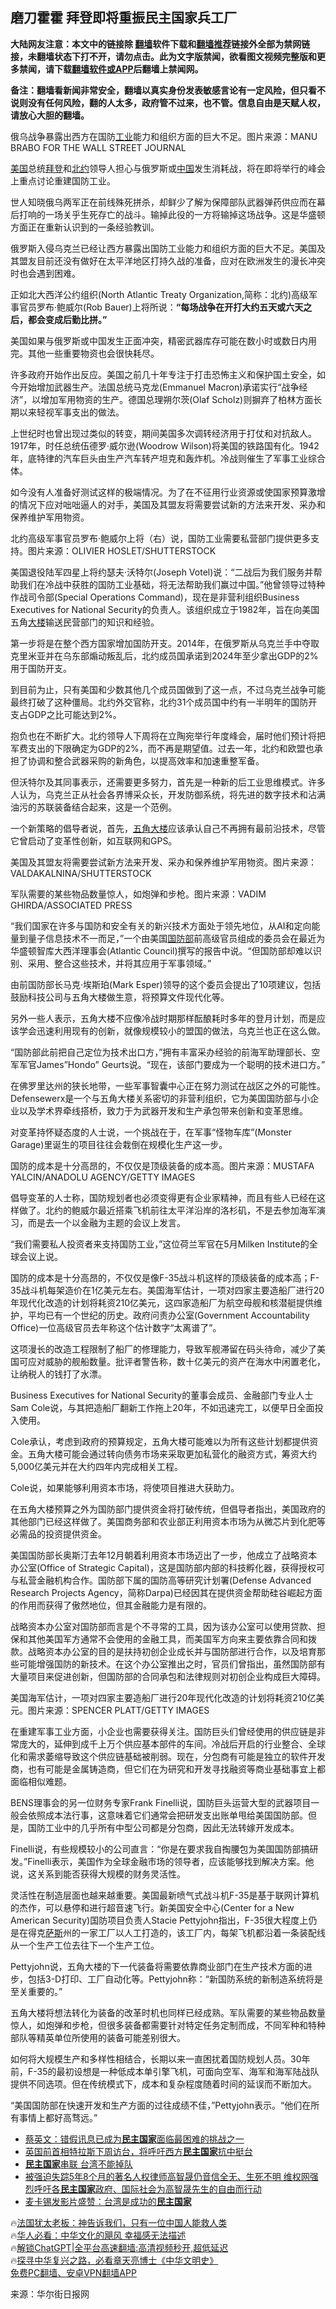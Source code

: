  <!-- 面包屑导航 --> <h2>磨刀霍霍 拜登即将重振民主国家兵工厂</h2> <p class="notice"><b>大陆网友注意：本文中的链接除 <a href="https://github.com/bannedbook/fanqiang" >翻墙</a>软件下载和<a href="https://github.com/killgcd/justmysocks/blob/master/README.md">翻墙推荐</a>链接外全部为禁网链接，未翻墙状态下打不开，请勿点击。此为文字版禁闻，欲看图文视频完整版和更多禁闻，请下载<a href="https://github.com/bannedbook/fanqiang">翻墙软件或APP</a>后翻墙上禁闻网。</p><p>备注：翻墙看新闻非常安全，翻墙以真实身份发表敏感言论有一定风险，但只看不说则没有任何风险，翻的人太多，政府管不过来，也不管。信息自由是天赋人权，请放心大胆的翻墙。</b></p>  <div class="entry"> <p id="conimg">俄乌战争暴露出西方在国防<a href="https://www.bannedbook.org/bnews/tag/%E5%B7%A5%E4%B8%9A/" class="st_tag internal_tag" rel="tag" title="标签 工业 下的日志">工业</a>能力和组织方面的巨大不足。图片来源：MANU BRABO FOR THE WALL STREET JOURNAL</p> <p><a href="https://www.bannedbook.org/bnews/tag/%e7%be%8e%e5%9b%bd/" class="st_tag internal_tag" rel="tag" title="标签 美国 下的日志">美国</a>总统<a href="https://www.bannedbook.org/bnews/tag/%e6%8b%9c%e7%99%bb/" class="st_tag internal_tag" rel="tag" title="标签 拜登 下的日志">拜登</a>和<a href="https://www.bannedbook.org/bnews/tag/%e5%8c%97%e7%ba%a6/" class="st_tag internal_tag" rel="tag" title="标签 北约 下的日志">北约</a>领导人担心与俄罗斯或<span class='wp_keywordlink_affiliate'><a href="https://www.bannedbook.org/" title="中国" target="_blank">中国</a></span>发生消耗战，将在即将举行的峰会上重点讨论重建国防工业。</p> <p>世人知晓俄乌两军正在前线殊死拼杀，却鲜少了解为保障部队武器弹药供应而在幕后打响的一场关乎生死存亡的战斗。输掉此役的一方将输掉这场战争。这是华盛顿方面正在重新认识到的一条经验教训。</p> <p>俄罗斯入侵乌克兰已经让西方暴露出国防工业能力和组织方面的巨大不足。美国及其盟友目前还没有做好在太平洋地区打持久战的准备，应对在欧洲发生的漫长冲突时也会遇到困难。</p> <p>正如北大西洋公约组织(North Atlantic Treaty Organization,简称：北约)高级军事官员罗布·鲍威尔(Rob Bauer)上将所说：<strong>“每场战争在开打大约五天或六天之后，都会变成后勤比拼。”</strong></p> <p>美国如果与俄罗斯或中国发生正面冲突，精密武器库存可能在数小时或数日内用完。其他一些重要物资也会很快耗尽。</p> <p>许多政府开始作出反应。美国之前几十年专注于打击恐怖主义和保护国土安全，如今开始增加武器生产。法国总统马克龙(Emmanuel Macron)承诺实行“战争经济”，以增加军用物资的生产。德国总理朔尔茨(Olaf Scholz)则摒弃了柏林方面长期以来轻视军事支出的做法。</p> <p>上世纪时也曾出现过类似的转变，期间美国多次调转经济用于打仗和对抗敌人。1917年，时任总统伍德罗·威尔逊(Woodrow Wilson)将美国的铁路国有化。1942年，底特律的汽车巨头由生产汽车转产坦克和轰炸机。冷战则催生了军事工业综合体。</p> <p>如今没有人准备好测试这样的极端情况。为了在不征用行业资源或使国家预算激增的情况下应对咄咄逼人的对手，美国及其盟友将需要尝试新的方法来开发、采办和保养维护军用物资。</p> <p>北约高级军事官员罗布·鲍威尔上将（右）说，国防工业需要私营部门提供更多支持。图片来源：OLIVIER HOSLET/SHUTTERSTOCK</p> <p>美国退役陆军四星上将约瑟夫·沃特尔(Joseph Votel)说：“二战后为我们服务并帮助我们在冷战中获胜的国防工业基础，将无法帮助我们赢过中国。”他曾领导过特种作战司令部(Special Operations Command)，现在是非营利组织Business Executives for National Security的负责人。该组织成立于1982年，旨在向美国五角<a href="https://www.bannedbook.org/bnews/tag/%E5%A4%A7%E6%A5%BC/" class="st_tag internal_tag" rel="tag" title="标签 大楼 下的日志">大楼</a>输送民营部门的知识和经验。</p> <p>第一步将是在整个西方国家增加国防开支。2014年，在俄罗斯从乌克兰手中夺取克里米亚并在乌东部煽动叛乱后，北约成员国承诺到2024年至少拿出GDP的2%用于国防开支。</p> <p>到目前为止，只有美国和少数其他几个成员国做到了这一点，不过乌克兰战争可能最终打破了这种僵局。北约外交官称，北约31个成员国中约有一半明年的国防开支占GDP之比可能达到2%。</p> <p>抱负也在不断扩大。北约领导人下周将在立陶宛举行年度峰会，届时他们预计将把军费支出的下限确定为GDP的2%，而不再是期望值。过去一年，北约和欧盟也承担了协调和整合武器采购的新角色，以提高效率和加速重整军备。</p> <p>但沃特尔及其同事表示，还需要更多努力，首先是一种新的后工业思维模式。许多人认为，乌克兰正从社会各界博采众长，开发防御系统，将先进的数字技术和沾满油污的苏联装备结合起来，这是一个范例。</p> <p>一个新策略的倡导者说，首先，<a href="https://www.bannedbook.org/bnews/tag/%e4%ba%94%e8%a7%92%e5%a4%a7%e6%a5%bc/" class="st_tag internal_tag" rel="tag" title="标签 五角大楼 下的日志">五角大楼</a>应该承认自己不再拥有最前沿技术，尽管它曾启动了变革性创新，如互联网和GPS。</p> <p>美国及其盟友将需要尝试新方法来开发、采办和保养维护军用物资。图片来源：VALDAKALNINA/SHUTTERSTOCK</p> <p>军队需要的某些物品数量惊人，如炮弹和步枪。图片来源：VADIM GHIRDA/ASSOCIATED PRESS</p> <p>“我们国家在许多与国防和安全有关的新兴技术方面处于领先地位，从AI和定向能量到量子信息技术不一而足，”一个由美国<a href="https://www.bannedbook.org/bnews/tag/%E5%9B%BD%E9%98%B2%E9%83%A8/" class="st_tag internal_tag" rel="tag" title="标签 国防部 下的日志">国防部</a>前高级官员组成的委员会在最近为华盛顿智库大西洋理事会(Atlantic Council)撰写的报告中说。“但国防部却难以识别、采用、整合这些技术，并将其应用于军事领域。”</p> <p>由前国防部长马克·埃斯珀(Mark Esper)领导的这个委员会提出了10项建议，包括鼓励科技公司与五角大楼做生意，将预算文件现代化等。</p> <p>另外一些人表示，五角大楼不应像冷战时期那样酝酿耗时多年的登月计划，而是应该学会迅速利用现有的创新，就像规模较小的盟国的做法，乌克兰也正在这么做。</p> <p>“国防部此前把自己定位为技术出口方，”拥有丰富采办经验的前海军助理部长、空军军官James&#8221;Hondo&#8221; Geurts说。“现在，该部门要成为一个聪明的技术进口方。”</p>  <p>在佛罗里达州的狭长地带，一些军事智囊中心正在努力测试在战区之外的可能性。Defensewerx是一个与五角大楼关系密切的非营利组织，它为美国国防部与小企业以及学术界牵线搭桥，致力于为武器开发和生产承包带来创新和变革思维。</p> <p>对变革持怀疑态度的人士说，一个挑战在于，在军事“怪物车库”(Monster Garage)里诞生的项目往往会栽倒在规模化生产这一步。</p> <p>国防的成本是十分高昂的，不仅仅是顶级装备的成本高。图片来源：MUSTAFA YALCIN/ANADOLU AGENCY/GETTY IMAGES</p> <p>倡导变革的人士称，国防规划者也必须变得更有企业家精神，而且有些人已经在这样做了。北约的鲍威尔最近搭乘飞机前往太平洋沿岸的洛杉矶，不是去参加海军演习，而是去一个以金融为主题的会议上发言。</p> <p>“我们需要私人投资者来支持国防工业，”这位荷兰军官在5月Milken Institute的全球会议上说。</p> <p>国防的成本是十分高昂的，不仅仅是像F-35战斗机这样的顶级装备的成本高；F-35战斗机每架造价在1亿美元左右。美国海军估计，一项对四家主要造船厂进行20年现代化改造的计划将耗资210亿美元，这四家造船厂为航空母舰和核潜艇提供维护，平均已有一个世纪的历史。政府问责办公室(Government Accountability Office)一位高级官员去年称这个估计数字“太离谱了”。</p> <p>这项漫长的改造工程限制了船厂的修理能力，导致军舰滞留在码头待命，减少了美国可应对威胁的舰船数量。批评者警告称，数十亿美元的资产在海水中闲置老化，让纳税人的钱打了水漂。</p> <p>Business Executives for National Security的董事会成员、金融部门专业人士Sam Cole说，与其把造船厂翻新工作拖上20年，不如迅速完工，以便早日全面投入使用。</p> <p>Cole承认，考虑到政府的预算规定，五角大楼可能难以为所有这些计划都提供资金。五角大楼可能会通过转向债务市场来采取更加私营化的融资方式，筹资大约5,000亿美元并在大约四年内完成相关工程。</p> <p>Cole说，如果能够利用资本市场，将使项目推进大获助力。</p> <p>在五角大楼预算之外为国防部门提供资金将打破传统，但倡导者指出，美国政府的其他部门已经这样做了。美国商务部和农业部正利用资本市场为从微芯片到化肥等必需品的投资提供资金。</p>  <p>美国国防部长奥斯汀去年12月朝着利用资本市场迈出了一步，他成立了战略资本办公室(Office of Strategic Capital)，这是国防部内部的科技孵化器，获得授权可与私营金融机构合作。国防部下属的国防高等研究计划署(Defense Advanced Research Projects Agency，简称Darpa)已经因其在提供资金帮助硅谷崛起方面的作用而获得了傲然地位，但其金融能力是有限的。</p> <p>战略资本办公室对国防部而言是个不寻常的工具，因为该办公室可以使用贷款、担保和其他美国军方通常不会使用的金融工具，而美国军方向来主要依靠合同和拨款。战略资本办公室的目的是扶持初创企业成长并与国防部进行合作，以及培育那些可能增强国防的新技术。在这个办公室推出之时，官员们曾指出，虽然国防部有大量项目来促进创新，但国防部的合同承包和法律规则对初创企业构成巨大障碍。</p> <p>美国海军估计，一项对四家主要造船厂进行20年现代化改造的计划将耗资210亿美元。图片来源：SPENCER PLATT/GETTY IMAGES</p> <p>在重建军事工业方面，小企业也需要获得关注。国防巨头们曾经使用的供应链是非常庞大的，延伸到成千上万个供应基本部件的车间。冷战后开启的行业整合、全球化和需求萎缩导致这个供应链基础被削弱。现在，分包商有可能是独立的软件开发商，也有可能是金属铸造商，但它们在为研究和开发寻找融资等商业基础事宜上都面临相似难题。</p> <p>BENS理事会的另一位财务专家Frank Finelli说，国防巨头运营大型的武器项目一般会依照成本法行事，这意味着它们通常会把研发支出账单甩给美国国防部。但是，国防工业中的几乎所有中型公司都是分包商，因此无法转嫁开发成本。</p> <p>Finelli说，有些规模较小的公司直言：“你是在要求我自掏腰包为美国国防部搞研发。”Finelli表示，美国作为全球金融市场的领导者，应该能够找到解决方案。他说，这关系到能否获得大规模的财务灵活性。</p> <p>灵活性在制造层面也越来越重要。美国最新喷气式战斗机F-35是基于联网计算机的杰作，可以悬停和进行超音速飞行。新美国安全中心(Center for a New American Security)国防项目负责人Stacie Pettyjohn指出，F-35很大程度上仍是在得克<span class='wp_keywordlink'><a href="https://www.bannedbook.org/forum5/topic42.html" title="萨斯、诚信与自救" target="_blank">萨斯</a></span>州的一家工厂以人工打造的，该工厂内，每架飞机都沿着一条装配线从一个生产工位去往下一个生产工位。</p> <p>Pettyjohn说，五角大楼的下一代装备将需要依靠商业部门在生产技术方面的进步，包括3-D打印、工厂自动化等。Pettyjohn称：“新国防系统的新制造系统将是至关重要的。”</p> <p>五角大楼将想法转化为装备的改革时机也同样已经成熟。军队需要的某些物品数量惊人，如炮弹和步枪，但很多装备都需要针对特定任务定制而成，不同军种和特种部队等精英单位所使用的装备可能差别很大。</p> <p>如何将大规模生产和多样性相结合，长期以来一直困扰着国防规划人员。30年前，F-35的最初设想是一种低成本单引擎飞机，可面向空军、海军和海军陆战队提供不同选项。但在传统模式下，成本和复杂程度随着时间的延误而不断加大。</p> <p>“美国国防部在快速开发和生产方面的过往成绩不佳，”Pettyjohn表示。“他们在所有事情上都好高骛远。”</p>  <!--<div id="taboola-mid-1"></div>--><ul class='op-related-articles' title='相关阅读'> <li><a href='https://www.bannedbook.org/bnews/ssgc/20230628/1901735.html' target='_blank'>蔡英文：错假讯息已成为<b>民主国家</b>面临最困难的挑战之一</a></li> <li><a href='https://www.bannedbook.org/bnews/taiwannews/20230509/1882186.html' target='_blank'>英国前首相特拉斯下周访台，将呼吁西方<b>民主国家</b>抗中挺台</a></li> <li><a href='https://www.bannedbook.org/bnews/ssgc/20230506/1881021.html' target='_blank'><b>民主国家</b>串联 台湾不能掉队</a></li> <li><a href='https://www.bannedbook.org/bnews/weiquan/20230420/1874407.html' target='_blank'>被强迫失踪5年8个月的著名人权律师高智晟仍音信全无&#12289;生死不明 维权网强烈呼吁各<b>民主国家</b>政府&#12289;国际社会为高智晟先生的自由而行动</a></li> <li><a href='https://www.bannedbook.org/bnews/cnnews/20230406/1868900.html' target='_blank'>麦卡锡发影片盛赞：台湾是成功的<b>民主国家</b></a></li> </ul> <p class="texttj"> 🔥<a href="https://www.bannedbook.org/bnews/ssgc/20230219/1850782.html" target="_blank">法国犹太老板：神告诉我们，只有一位中国人能救人类</a><br/> 🔥<a href="https://www.bannedbook.org/bnews/comments/20220220/1694796.html" target="_blank">华人必看：中华文化的飓风 幸福感无法描述</a><br/> 🔥<a href="https://github.com/bannedbook/fanqiang/wiki/V2ray%E6%9C%BA%E5%9C%BA" target="_blank">解锁ChatGPT|全平台高速翻墙:高清视频秒开,超低延迟</a><br/> 🔥<a href="https://www.bannedbook.org/bnews/comments/20220808/1768773.html" target="_blank">探寻中华复兴之路，必看章天亮博士《中华文明史》</a><br/> <a href="https://github.com/bannedbook/fanqiang/wiki/%E7%A6%81%E9%97%BB%E7%BD%91%E5%AE%89%E5%8D%93%E7%BF%BB%E5%A2%99%E6%96%B0%E9%97%BBAPP" target="_blank">免费PC翻墙、安卓VPN翻墙APP</a><br/> </p><p class="src-info">来源：华尔街日报网 </p><a name='sharetosocial'></a> <div style="margin-bottom:5px;padding-bottom:5px;clear:both"> <div id="archive-pix-1" class="banner-ads"> <!-- AuctionX Display platform tag START --> <div id="27602x728x90x621x_ADSLOT1" clicktrack="%%CLICK_URL_ESC%%"></div>  <!-- AuctionX Display platform tag END --> </div> <div id="archive-pix-2" class="banner-ads"> <!-- AuctionX Display platform tag START --> <div id="27556x300x250x621x_ADSLOT1" clicktrack="%%CLICK_URL_ESC%%" style="margin:0 auto;text-align:center"></div>  <!-- AuctionX Display platform tag END --> </div> </div>  <div id="archive-pix-1" class="banner-ads"> <!-- AuctionX Display platform tag START --> <div id="27603x728x90x621x_ADSLOT1" clicktrack="%%CLICK_URL_ESC%%"></div>  <!-- AuctionX Display platform tag END --> </div> </div><!--END ENTRY--> 